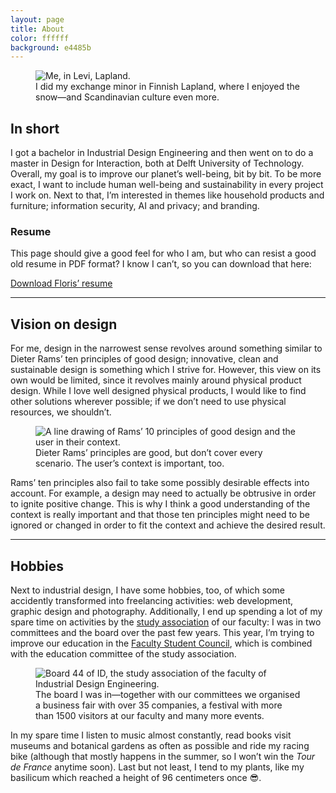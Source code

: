 ```yaml
---
layout: page
title: About
color: ffffff
background: e4485b
---
```



<div class="project__picture-group--light">
  <figure class="project__picture">
    <img class="project__image" alt="Me, in Levi, Lapland."
      srcset="/static/img/about/in_levi.jpg 1x,
        /static/img/about/in_levi@2x.jpg 2x"
      src="/static/img/about/in_levi.jpg">
    <figcaption class="project__caption">
      I did my exchange minor in Finnish Lapland, where I enjoyed the snow—and Scandinavian culture even more.
    </figcaption>
  </figure>
</div>


## In short
I got a bachelor in Industrial Design Engineering and then went on to do a master in Design for Interaction, both at Delft University of Technology.
Overall, my goal is to improve our planet’s well-being, bit by bit. To be more exact, I want to include human well-being and sustainability in every project I work on. Next to that, I’m interested in themes like household products and furniture; information security, AI and privacy; and branding.

### Resume

This page should give a good feel for who I am, but who can resist a good old resume in PDF format? I know I can’t, so you can download that here:


<a href="/Resume_Floris_Jansen-fmjansen.nl.pdf" class="button"
  style="--background: #fff;">Download Floris’ resume</a>


---


## Vision on design
For me, design in the narrowest sense revolves around something similar to Dieter Rams’ ten principles of good design; innovative, clean and sustainable design is something which I strive for. However, this view on its own would be limited, since it revolves mainly around physical product design. While I love well designed physical products, I would like to find other solutions wherever possible; if we don’t need to use physical resources, we shouldn’t.


<div class="project__picture-group--light">
  <figure class="project__picture">
    <picture>
      <source srcset="/static/img/about/principles.svg">
      <img class="project__image" alt="A line drawing of Rams’ 10 principles of good design and the user in their context."
        srcset="/static/img/about/principles.png 1x,
          /static/img/about/principles@2x.png 2x"
        src="/static/img/about/principles.png">
    </picture>
    <figcaption class="project__caption">
      Dieter Rams’ principles are good, but don’t cover every scenario. The user’s context is important, too.
    </figcaption>
  </figure>
</div>


Rams’ ten principles also fail to take some possibly desirable effects into account. For example, a design may need to actually be obtrusive in order to ignite positive change. This is why I think a good understanding of the context is really important and that those ten principles might need to be ignored or changed in order to fit the context and achieve the desired result.


---


## Hobbies

Next to industrial design, I have some hobbies, too, of which some accidently transformed into freelancing activities: web development, graphic design and photo&shy;graphy. Additionally, I end up spending a lot of my spare time on activities by the [study association](https://svid.nl/about) of our faculty: I was in two committees and the board over the past few years. This year, I’m trying to improve our education in the [Faculty Student Council](https://www.tudelft.nl/en/student/faculties/ide-student-portal/organisation/faculty-student-council-fsr/), which is combined with the education committee of the study association.


<div class="project__picture-group--light">
  <figure class="project__picture">
    <img class="project__image" alt="Board 44 of ID, the study association of the faculty of Industrial Design Engineering."
      srcset="/static/img/about/board.jpg 1x,
        /static/img/about/board@2x.jpg 2x"
      src="/static/img/about/board.jpg">
    <figcaption class="project__caption">
      The board I was in—together with our committees we organised a business fair with over 35 companies, a festival with more than 1500 visitors at our faculty and many more events.
    </figcaption>
  </figure>
</div>


In my spare time I listen to music almost constantly, read books visit museums and botanical gardens as often as possible and ride my racing bike (although that mostly happens in the summer, so I won’t win the _Tour de France_ anytime soon). Last but not least, I tend to my plants, like my basilicum which reached a height of 96 centimeters once 😎.
